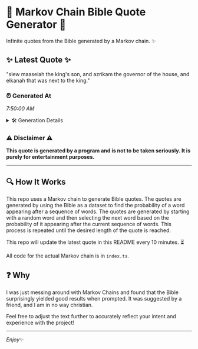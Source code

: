 # 📖 Markov Chain Bible Quote Generator 📖

Infinite quotes from the Bible generated by a Markov chain. ✨

## ✨ Latest Quote ✨
"slew maaseiah the king's son, and azrikam the governor of the house, and elkanah that was next to the king."

### ⏰ Generated At
*7:50:00 AM*

<details>
    <summary>🛠️ Generation Details</summary>
    <p>
        <strong>🌱 Seed:</strong> slew<br>
        <strong>🔄 Iterations:</strong> 19<br>
        <strong>📜 Context History:</strong><br>[ slew ]: maaseiah<br>[ slew, maaseiah ]: the<br>[ slew, maaseiah, the ]: king's<br>[ slew, maaseiah, the, king's ]: son,<br>[ slew, maaseiah, the, king's, son, ]: and<br>[ slew, maaseiah, the, king's, son,, and ]: azrikam<br>[ maaseiah, the, king's, son,, and, azrikam ]: the<br>[ the, king's, son,, and, azrikam, the ]: governor<br>[ king's, son,, and, azrikam, the, governor ]: of<br>[ son,, and, azrikam, the, governor, of ]: the<br>[ and, azrikam, the, governor, of, the ]: house,<br>[ azrikam, the, governor, of, the, house, ]: and<br>[ the, governor, of, the, house,, and ]: elkanah<br>[ governor, of, the, house,, and, elkanah ]: that<br>[ of, the, house,, and, elkanah, that ]: was<br>[ the, house,, and, elkanah, that, was ]: next<br>[ house,, and, elkanah, that, was, next ]: to<br>[ and, elkanah, that, was, next, to ]: the<br>[ elkanah, that, was, next, to, the ]: king.<br>
    </p>
</details>

### ⚠️ Disclaimer ⚠️
**This quote is generated by a program and is not to be taken seriously. It is purely for entertainment purposes.**

---

## 🔍 How It Works

This repo uses a Markov chain to generate Bible quotes. The quotes are generated by using the Bible as a dataset to find the probability of a word appearing after a sequence of words. The quotes are generated by starting with a random word and then selecting the next word based on the probability of it appearing after the current sequence of words. This process is repeated until the desired length of the quote is reached.

This repo will update the latest quote in this README every 10 minutes. ⏳

All code for the actual Markov chain is in `index.ts`.

## ❓ Why

I was just messing around with Markov Chains and found that the Bible surprisingly yielded good results when prompted. 
It was suggested by a friend, and I am in no way christian.

Feel free to adjust the text further to accurately reflect your intent and experience with the project!

---

*Enjoy*✨
